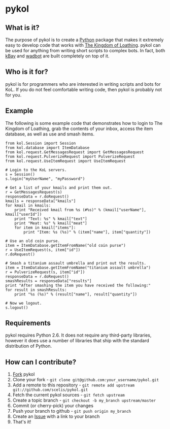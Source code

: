 pykol
=====

What is it?
-----------
The purpose of pykol is to create a [Python](http://www.python.org/)
package that makes it extremely easy to develop code that works with
[The Kingdom of Loathing](http://www.kingdomofloathing.com). pykol can
be used for anything from writing short scripts to complex bots. In fact,
both [kBay](http://forums.kingdomofloathing.com:8080/vb/showthread.php?t=141613)
and [wadbot](http://forums.kingdomofloathing.com:8080/vb/showthread.php?t=152258)
are built completely on top of it.

Who is it for?
--------------
pykol is for programmers who are interested in writing scripts and bots
for KoL. If you do not feel comfortable writing code, then pykol is
probably not for you.

Example
-------
The following is some example code that demonstrates how to login to The Kingdom
of Loathing, grab the contents of your inbox, access the item database, as
well as use and smash items.

	from kol.Session import Session
	from kol.database import ItemDatabase
	from kol.request.GetMessagesRequest import GetMessagesRequest
	from kol.request.PulverizeRequest import PulverizeRequest
	from kol.request.UseItemRequest import UseItemRequest

	# Login to the KoL servers.
	s = Session()
	s.login("myUserName", "myPassword")

	# Get a list of your kmails and print them out.
	r = GetMessagesRequest(s)
	responseData = r.doRequest()
	kmails = responseData["kmails"]
	for kmail in kmails:
		print "Received kmail from %s (#%s)" % (kmail["userName"], kmail["userId"])
		print "Text: %s" % kmail["text"]
		print "Meat: %s" % kmail["meat"]
		for item in kmail["items"]:
			print "Item: %s (%s)" % (item["name"], item["quantity"])

	# Use an old coin purse.
	item = ItemDatabase.getItemFromName("old coin purse")
	r = UseItemRequest(s, item["id"])
	r.doRequest()

	# Smash a titanium assault umbrella and print out the results.
	item = ItemDatabase.getItemFromName("titanium assault umbrella")
	r = PulverizeRequest(s, item["id"])
	responseData = r.doRequest()
	smashResults = responseData["results"]
	print "After smashing the item you have received the following:"
	for result in smashResults:
		print "%s (%s)" % (result["name"], result["quantity"])

	# Now we logout.
	s.logout()

Requirements
------------
pykol requires Python 2.6. It does not require any third-party libraries,
however it does use a number of libraries that ship with the standard
distribution of Python.

How can I contribute?
---------------------
1. [Fork](http://help.github.com/forking/) pykol
2. Clone your fork - `git clone git@github.com:your_username/pykol.git`
3. Add a remote to this repository - `git remote add upstream git://github.com/scelis/pykol.git`
4. Fetch the current pykol sources - `git fetch upstream`
5. Create a topic branch - `git checkout -b my_branch upstream/master`
6. Commit (or cherry-pick) your changes
7. Push your branch to github - `git push origin my_branch`
8. Create an [Issue](http://github.com/scelis/pykol/issues) with a link to your branch
9. That's it!
